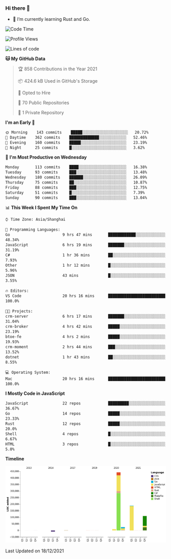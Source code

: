 ### Hi there 👋

- 🌱 I’m currently learning Rust and Go.

<!--START_SECTION:waka-->
![Code Time](http://img.shields.io/badge/Code%20Time-36%20hrs%2014%20mins-blue)

![Profile Views](http://img.shields.io/badge/Profile%20Views-12-blue)

![Lines of code](https://img.shields.io/badge/From%20Hello%20World%20I%27ve%20Written-769%20Thousand%20lines%20of%20code-blue)

**🐱 My GitHub Data** 

> 🏆 858 Contributions in the Year 2021
 > 
> 📦 424.6 kB Used in GitHub's Storage 
 > 
> 💼 Opted to Hire
 > 
> 📜 70 Public Repositories 
 > 
> 🔑 1 Private Repository 
 > 
**I'm an Early 🐤** 

```text
🌞 Morning    143 commits    █████░░░░░░░░░░░░░░░░░░░░   20.72% 
🌆 Daytime    362 commits    █████████████░░░░░░░░░░░░   52.46% 
🌃 Evening    160 commits    █████░░░░░░░░░░░░░░░░░░░░   23.19% 
🌙 Night      25 commits     █░░░░░░░░░░░░░░░░░░░░░░░░   3.62%

```
📅 **I'm Most Productive on Wednesday** 

```text
Monday       113 commits    ████░░░░░░░░░░░░░░░░░░░░░   16.38% 
Tuesday      93 commits     ███░░░░░░░░░░░░░░░░░░░░░░   13.48% 
Wednesday    180 commits    ██████░░░░░░░░░░░░░░░░░░░   26.09% 
Thursday     75 commits     ██░░░░░░░░░░░░░░░░░░░░░░░   10.87% 
Friday       88 commits     ███░░░░░░░░░░░░░░░░░░░░░░   12.75% 
Saturday     51 commits     █░░░░░░░░░░░░░░░░░░░░░░░░   7.39% 
Sunday       90 commits     ███░░░░░░░░░░░░░░░░░░░░░░   13.04%

```


📊 **This Week I Spent My Time On** 

```text
⌚︎ Time Zone: Asia/Shanghai

💬 Programming Languages: 
Go                       9 hrs 47 mins       ████████████░░░░░░░░░░░░░   48.34% 
JavaScript               6 hrs 19 mins       ███████░░░░░░░░░░░░░░░░░░   31.19% 
C#                       1 hr 36 mins        ██░░░░░░░░░░░░░░░░░░░░░░░   7.93% 
Other                    1 hr 12 mins        █░░░░░░░░░░░░░░░░░░░░░░░░   5.96% 
JSON                     43 mins             █░░░░░░░░░░░░░░░░░░░░░░░░   3.55%

🔥 Editors: 
VS Code                  20 hrs 16 mins      █████████████████████████   100.0%

🐱‍💻 Projects: 
crm-server               6 hrs 17 mins       ███████░░░░░░░░░░░░░░░░░░   31.04% 
crm-broker               4 hrs 42 mins       █████░░░░░░░░░░░░░░░░░░░░   23.19% 
btoe-fe                  4 hrs 2 mins        █████░░░░░░░░░░░░░░░░░░░░   19.93% 
crm-moment               2 hrs 44 mins       ███░░░░░░░░░░░░░░░░░░░░░░   13.52% 
dotnet                   1 hr 43 mins        ██░░░░░░░░░░░░░░░░░░░░░░░   8.55%

💻 Operating System: 
Mac                      20 hrs 16 mins      █████████████████████████   100.0%

```

**I Mostly Code in JavaScript** 

```text
JavaScript               22 repos            █████████░░░░░░░░░░░░░░░░   36.67% 
Go                       14 repos            █████░░░░░░░░░░░░░░░░░░░░   23.33% 
Rust                     12 repos            █████░░░░░░░░░░░░░░░░░░░░   20.0% 
Shell                    4 repos             █░░░░░░░░░░░░░░░░░░░░░░░░   6.67% 
HTML                     3 repos             █░░░░░░░░░░░░░░░░░░░░░░░░   5.0%

```


**Timeline**

![Chart not found](https://raw.githubusercontent.com/elton/elton/main/charts/bar_graph.png) 


 Last Updated on 18/12/2021
<!--END_SECTION:waka-->

<!--
**elton/elton** is a ✨ _special_ ✨ repository because its `README.md` (this file) appears on your GitHub profile.

Here are some ideas to get you started:

- 🔭 I’m currently working on ...
- 🌱 I’m currently learning ...
- 👯 I’m looking to collaborate on ...
- 🤔 I’m looking for help with ...
- 💬 Ask me about ...
- 📫 How to reach me: ...
- 😄 Pronouns: ...
- ⚡ Fun fact: ...
-->
